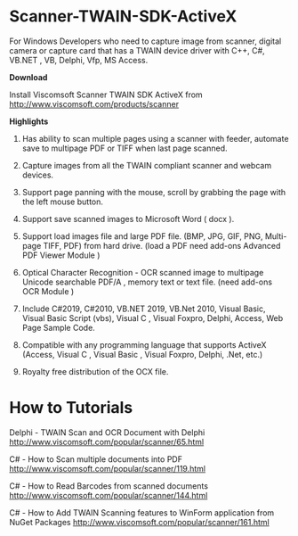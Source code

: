 # Scanner-TWAIN-SDK-ActiveX
For Windows Developers who need to capture image from scanner, digital camera or capture card that has a TWAIN device driver with C++, C#, VB.NET , VB, Delphi, Vfp, MS Access.


<b>Download</b>

Install Viscomsoft Scanner TWAIN SDK ActiveX from http://www.viscomsoft.com/products/scanner

<b>Highlights</b>

1. Has ability to scan multiple pages using a scanner with feeder, automate save to multipage PDF or TIFF when last page scanned.

2. Capture images from all the TWAIN compliant scanner and webcam devices.

3. Support page panning with the mouse, scroll by grabbing the page with the left mouse button.

4. Support save scanned images to Microsoft Word ( docx ).

5. Support load images file and large PDF file. (BMP, JPG, GIF, PNG, Multi-page TIFF, PDF) from hard drive. (load a PDF need add-ons Advanced PDF Viewer Module )

6. Optical Character Recognition - OCR scanned image to multipage Unicode searchable PDF/A , memory text or text file. (need add-ons OCR Module )

7. Include C#2019, C#2010, VB.NET 2019, VB.Net 2010, Visual Basic, Visual Basic Script (vbs), Visual C , Visual Foxpro, Delphi, Access, Web Page Sample Code.

8. Compatible with any programming language that supports ActiveX (Access, Visual C , Visual Basic , Visual Foxpro, Delphi, .Net, etc.) 

9. Royalty free distribution of the OCX file.

# How to Tutorials

Delphi - TWAIN Scan and OCR Document with Delphi http://www.viscomsoft.com/popular/scanner/65.html

C# - How to Scan multiple documents into PDF http://www.viscomsoft.com/popular/scanner/119.html

C# - How to Read Barcodes from scanned documents http://www.viscomsoft.com/popular/scanner/144.html

C# - How to Add TWAIN Scanning features to WinForm application from NuGet Packages http://www.viscomsoft.com/popular/scanner/161.html
 

